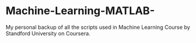 # Machine-Learning-MATLAB-

My personal backup of all the scripts used in Machine Learning Course by Standford University on Coursera.